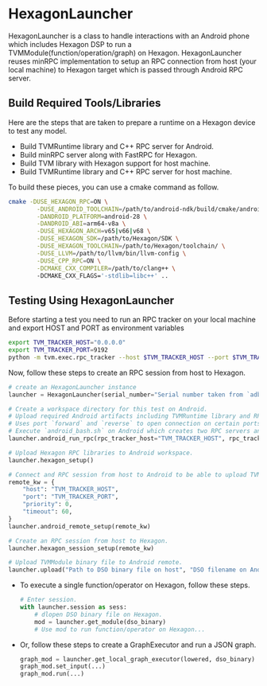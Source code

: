 <!--- Licensed to the Apache Software Foundation (ASF) under one -->
<!--- or more contributor license agreements.  See the NOTICE file -->
<!--- distributed with this work for additional information -->
<!--- regarding copyright ownership.  The ASF licenses this file -->
<!--- to you under the Apache License, Version 2.0 (the -->
<!--- "License"); you may not use this file except in compliance -->
<!--- with the License.  You may obtain a copy of the License at -->

<!---   http://www.apache.org/licenses/LICENSE-2.0 -->

<!--- Unless required by applicable law or agreed to in writing, -->
<!--- software distributed under the License is distributed on an -->
<!--- "AS IS" BASIS, WITHOUT WARRANTIES OR CONDITIONS OF ANY -->
<!--- KIND, either express or implied.  See the License for the -->
<!--- specific language governing permissions and limitations -->
<!--- under the License. -->

# HexagonLauncher
HexagonLauncher is a class to handle interactions with an Android phone which includes Hexagon DSP to run a TVMModule(function/operation/graph) on Hexagon. HexagonLauncher reuses minRPC implementation to setup an RPC connection from host (your local machine) to Hexagon target which is passed through Android RPC server.

## Build Required Tools/Libraries
Here are the steps that are taken to prepare a runtime on a Hexagon device to test any model.

- Build TVMRuntime library and C++ RPC server for Android.
- Build minRPC server along with FastRPC for Hexagon.
- Build TVM library with Hexagon support for host machine.
- Build TVMRuntime library and C++ RPC server for host machine.

To build these pieces, you can use a cmake command as follow.

```bash
cmake -DUSE_HEXAGON_RPC=ON \
        -DUSE_ANDROID_TOOLCHAIN=/path/to/android-ndk/build/cmake/android.toolchain.cmake \
        -DANDROID_PLATFORM=android-28 \
        -DANDROID_ABI=arm64-v8a \
        -DUSE_HEXAGON_ARCH=v65|v66|v68 \
        -DUSE_HEXAGON_SDK=/path/to/Hexagon/SDK \
        -DUSE_HEXAGON_TOOLCHAIN=/path/to/Hexagon/toolchain/ \
        -DUSE_LLVM=/path/to/llvm/bin/llvm-config \
        -DUSE_CPP_RPC=ON \
        -DCMAKE_CXX_COMPILER=/path/to/clang++ \    
        -DCMAKE_CXX_FLAGS='-stdlib=libc++' ..
```

## Testing Using HexagonLauncher
Before starting a test you need to run an RPC tracker on your local machine and export HOST and PORT as environment variables

```bash
export TVM_TRACKER_HOST="0.0.0.0"
export TVM_TRACKER_PORT=9192
python -m tvm.exec.rpc_tracker --host $TVM_TRACKER_HOST --port $TVM_TRACKER_PORT
```

Now, follow these steps to create an RPC session from host to Hexagon.

```python
# create an HexagonLauncher instance
launcher = HexagonLauncher(serial_number="Serial number taken from `adb devices` command")

# Create a workspace directory for this test on Android.
# Upload required Android artifacts including TVMRuntime library and RPC server to Android workspace.
# Uses port `forward` and `reverse` to open connection on certain ports that TVM uses to connect to RPC tracker.
# Execute `android_bash.sh` on Android which creates two RPC servers and connects them to RPC tracker running on host machine. 
launcher.android_run_rpc(rpc_tracker_host="TVM_TRACKER_HOST", rpc_tracker_port="TVM_TRACKER_PORT")

# Upload Hexagon RPC libraries to Android workspace.
launcher.hexagon_setup()

# Connect and RPC session from host to Android to be able to upload TVMModules to Android file system.
remote_kw = {
    "host": "TVM_TRACKER_HOST",
    "port": "TVM_TRACKER_PORT",
    "priority": 0,
    "timeout": 60,
}
launcher.android_remote_setup(remote_kw)

# Create an RPC session from host to Hexagon.
launcher.hexagon_session_setup(remote_kw)

# Upload TVMModule binary file to Android remote.
launcher.upload("Path to DSO binary file on host", "DSO filename on Android remote")
```

- To execute a single function/operator on Hexagon, follow these steps.
    ```python
    # Enter session.
    with launcher.session as sess:
        # dlopen DSO binary file on Hexagon.
        mod = launcher.get_module(dso_binary)
        # Use mod to run function/operator on Hexagon...
    ```
- Or, follow these steps to create a GraphExecutor and run a JSON graph.
    ```python
    graph_mod = launcher.get_local_graph_executor(lowered, dso_binary)
    graph_mod.set_input(...)
    graph_mod.run(...)
    ```
